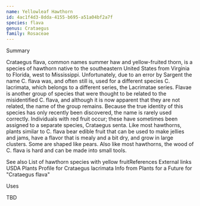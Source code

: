 ```yaml
---
name: Yellowleaf Hawthorn
id: 4ac1f4d3-8dda-4155-b695-a51a04bf2a7f
species: flava
genus: Crataegus
family: Rosaceae
---
```

Summary



Crataegus flava, common names summer haw and yellow-fruited thorn, is a species of hawthorn native to the southeastern United States from Virginia to Florida, west to Mississippi.  Unfortunately, due to an error by Sargent the name C. flava was, and often still is, used for a different species C. lacrimata, which belongs to a different series, the Lacrimatae series. Flavae is another group of species that were thought to be related to the misidentified C. flava, and although it is now apparent that they are not related, the name of the group remains. Because the true identity of this species has only recently been discovered, the name is rarely used correctly. Individuals with red fruit occur; these have sometimes been assigned to a separate species, Crataegus senta.
Like most hawthorns, plants similar to C. flava bear edible fruit that can be used to make jellies and jams, have a flavor that is mealy and a bit dry, and grow in large clusters. Some are shaped like pears. Also like most hawthorns, the wood of C. flava is hard and can be made into small tools.

See also
List of hawthorn species with yellow fruitReferences
External links
USDA Plants Profile for Crataegus lacrimata
Info from Plants for a Future for "Crataegus flava"


Uses

TBD
